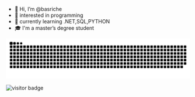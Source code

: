 - 👋 Hi, I’m @basriche
- 👀 interested in programming
- 🌱 currently learning  .NET,SQL,PYTHON
- :mortar_board: I'm a master’s degree student

![SNK](https://raw.githubusercontent.com/Platane/snk/output/github-contribution-grid-snake.svg)


![visitor badge](https://visitor-badge.glitch.me/badge?page_id=basri07.visitor-badge&left_color=red&right_color=green) 
